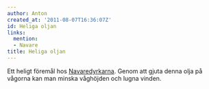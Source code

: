 ```yaml
---
author: Anton
created_at: '2011-08-07T16:36:07Z'
id: Heliga oljan
links:
  mention:
  - Navare
title: Heliga oljan
---
```


Ett heligt föremål hos [Navaredyrkarna]. Genom att gjuta denna olja på vågorna kan man minska
våghöjden och lugna vinden.

  [Navaredyrkarna]: Navare
